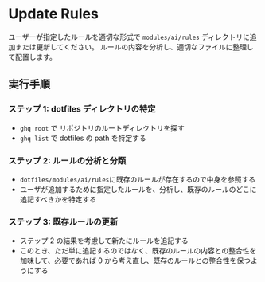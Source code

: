 # Update Rules

ユーザーが指定したルールを適切な形式で `modules/ai/rules` ディレクトリに追加または更新してください。
ルールの内容を分析し、適切なファイルに整理して配置します。

## 実行手順

### ステップ 1: dotfiles ディレクトリの特定

- `ghq root` で リポジトリのルートディレクトリを探す
- `ghq list` で dotfiles の path を特定する

### ステップ 2: ルールの分析と分類

- `dotfiles/modules/ai/rules`に既存のルールが存在するので中身を参照する
- ユーザが追加するために指定したルールを、分析し、既存のルールのどこに追記すべきかを特定する

### ステップ 3: 既存ルールの更新

- ステップ 2 の結果を考慮して新たにルールを追記する
- このとき、ただ単に追記するのではなく、既存のルールの内容との整合性を加味して、必要であれば 0 から考え直し、既存のルールとの整合性を保つようにする
